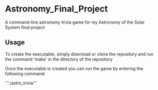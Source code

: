 # Astronomy_Final_Project
A command-line astronomy trivia game for my Astronomy of the Solar System final project

## Usage
To create the executable, simply download or clone the repository and run the command 'make' in the directory of the repository

Once the executable is created you can run the game by entering the following command:

'''./astro_trivia'''

